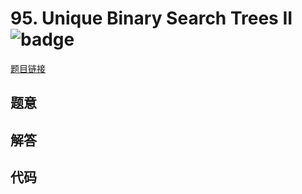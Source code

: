 # 95. Unique Binary Search Trees II ![badge](https://img.shields.io/badge/-medium-yellow?style=flat-square)

[题目链接](https://leetcode.com/problems/unique-binary-search-trees-ii)

## 题意

## 解答

## 代码

